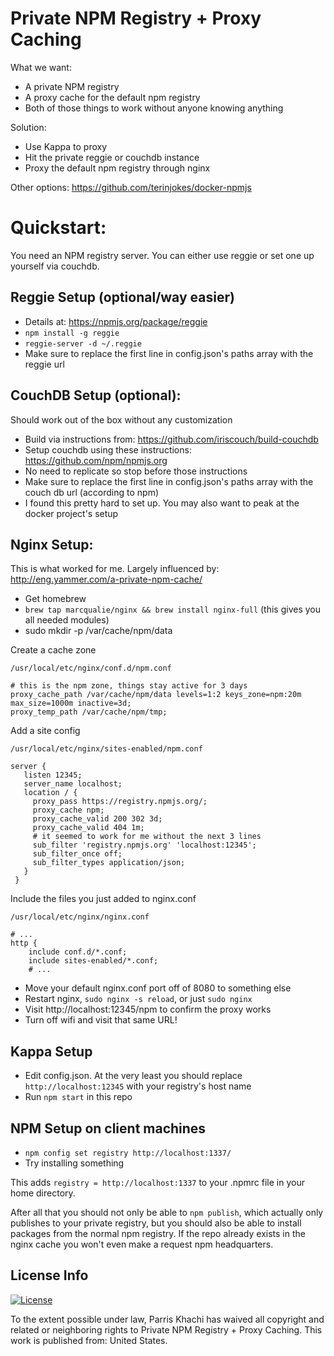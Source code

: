 Private NPM Registry + Proxy Caching
====

What we want:
- A private NPM registry
- A proxy cache for the default npm registry
- Both of those things to work without anyone knowing anything

Solution:
- Use Kappa to proxy
- Hit the private reggie or couchdb instance
- Proxy the default npm registry through nginx

Other options: https://github.com/terinjokes/docker-npmjs

Quickstart:
====

You need an NPM registry server. You can either use reggie or set one up yourself via couchdb.

Reggie Setup (optional/way easier)
----

- Details at: https://npmjs.org/package/reggie
- `npm install -g reggie`
- `reggie-server -d ~/.reggie`
- Make sure to replace the first line in config.json's paths array with the reggie url

CouchDB Setup (optional):
----

Should work out of the box without any customization

- Build via instructions from: https://github.com/iriscouch/build-couchdb
- Setup couchdb using these instructions: https://github.com/npm/npmjs.org
- No need to replicate so stop before those instructions
- Make sure to replace the first line in config.json's paths array with the couch db url (according to npm)
- I found this pretty hard to set up. You may also want to peak at the docker project's setup

Nginx Setup:
----

This is what worked for me. Largely influenced by: http://eng.yammer.com/a-private-npm-cache/

- Get homebrew
- `brew tap marcqualie/nginx && brew install nginx-full` (this gives you all needed modules)
- sudo mkdir -p /var/cache/npm/data

Create a cache zone

    /usr/local/etc/nginx/conf.d/npm.conf

    # this is the npm zone, things stay active for 3 days
    proxy_cache_path /var/cache/npm/data levels=1:2 keys_zone=npm:20m max_size=1000m inactive=3d;
    proxy_temp_path /var/cache/npm/tmp;

Add a site config

    /usr/local/etc/nginx/sites-enabled/npm.conf

    server {
       listen 12345;
       server_name localhost;
       location / {
         proxy_pass https://registry.npmjs.org/;
         proxy_cache npm;
         proxy_cache_valid 200 302 3d;
         proxy_cache_valid 404 1m;
         # it seemed to work for me without the next 3 lines
         sub_filter 'registry.npmjs.org' 'localhost:12345';
         sub_filter_once off;
         sub_filter_types application/json;
       }
     }

Include the files you just added to nginx.conf

    /usr/local/etc/nginx/nginx.conf

    # ...
    http {
        include conf.d/*.conf;
        include sites-enabled/*.conf;
        # ...

- Move your default nginx.conf port off of 8080 to something else
- Restart nginx, `sudo nginx -s reload`, or just `sudo nginx`
- Visit http://localhost:12345/npm to confirm the proxy works
- Turn off wifi and visit that same URL!

Kappa Setup
----

- Edit config.json. At the very least you should replace
  `http://localhost:12345` with your registry's host name
- Run `npm start` in this repo

NPM Setup on client machines
----

- `npm config set registry http://localhost:1337/`
- Try installing something

This adds `registry = http://localhost:1337` to your .npmrc file in your home directory.

After all that you should not only be able to `npm publish`, which actually only publishes to your private registry, but you should also be able to install packages from the normal npm registry. If the repo already exists in the nginx cache you won't even make a request npm headquarters.


License Info
----
[![License](http://i.creativecommons.org/p/zero/1.0/80x15.png "License")](http://creativecommons.org/publicdomain/zero/1.0/)

To the extent possible under law, Parris Khachi has waived all copyright and related or neighboring rights to Private NPM Registry + Proxy Caching. This work is published from: United States.
